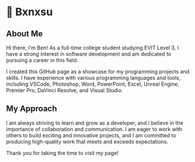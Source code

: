 # 💫 Bxnxsu

## About Me

Hi there, I'm Ben! As a full-time college student studying EVIT Level 3, I have a strong interest in software development and am dedicated to pursuing a career in this field.

I created this GitHub page as a showcase for my programming projects and skills. I have experience with various programming languages and tools, including VSCode, Photoshop, Word, PowerPoint, Excel, Unreal Engine, Premier Pro, DaVinci Resolve, and Visual Studio.

## My Approach

I am always striving to learn and grow as a developer, and I believe in the importance of collaboration and communication. I am eager to work with others to build exciting and innovative projects, and I am committed to producing high-quality work that meets and exceeds expectations.

Thank you for taking the time to visit my page! 



